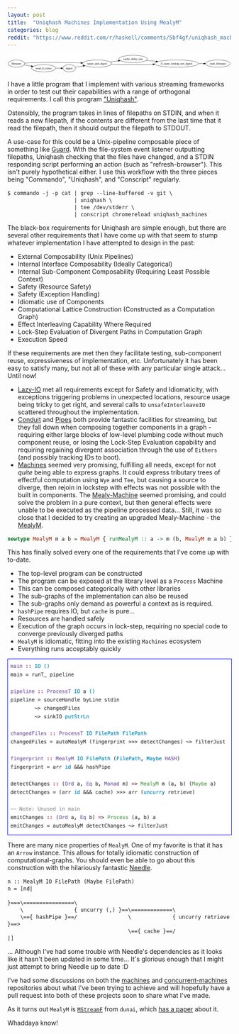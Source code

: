 ```yaml
---
layout: post
title:  "Uniqhash Machines Implementation Using MealyM"
categories: blog
reddit: "https://www.reddit.com/r/haskell/comments/5bf4gf/uniqhash_machines_implementation_using_mealym/"
---
```


<!--
digraph {
  rankdir=LR;
  filename -> name_and_digest;
  filename -> read_if_exists -> digest -> name_and_digest;
  name_and_digest -> cache_delay_one -> if_name_lookup_not_digest;
  name_and_digest -> if_name_lookup_not_digest;
  if_name_lookup_not_digest -> emit_filename;
}
-->


<p class="attribution">
	<img src="/images/uniqhash-machines/graph.png" class="image fit" />
</p>

I have a little program that I implement with various streaming frameworks in order to
test out their capabilities with a range of orthogonal requirements. I call this
program ["Uniqhash"](https://github.com/sordina/uniqhash).

Ostensibly, the program takes in lines of filepaths on STDIN,
and when it reads a new filepath, if the contents are different
from the last time that it read the filepath, then it should
output the filepath to STDOUT.

A use-case for this could be a Unix-pipeline composable piece
of something like [Guard](https://github.com/guard/guard). With
the file-system event listener outputting filepaths, Uniqhash
checking that the files have changed, and a STDIN responding
script performing an action (such as "refresh-browser"). This
isn't purely hypothetical either. I use this workflow with the
three pieces being "Commando", "Uniqhash", and "Conscript"
regularly.

	$ commando -j -p cat | grep --line-buffered -v git \
	                     | uniqhash \
	                     | tee /dev/stderr \
	                     | conscript chromereload uniqhash_machines

The black-box requirements for Uniqhash are simple enough, but there
are several other requirements that I have come up with that
seem to stump whatever implementation I have attempted to design
in the past:

* External Composability (Unix Pipelines)
* Internal Interface Composability (Ideally Categorical)
* Internal Sub-Component Composability (Requiring Least Possible Context)
* Safety (Resource Safety)
* Safety (Exception Handling)
* Idiomatic use of Components
* Computational Lattice Construction (Constructed as a Computation Graph)
* Effect Interleaving Capability Where Required
* Lock-Step Evaluation of Divergent Paths in Computation Graph
* Execution Speed

If these requirements are met then they facilitate testing, sub-component
reuse, expressiveness of implementation, etc. Unfortunately it has been
easy to satisfy many, but not all of these with any particular single attack...
Until now!

* [Lazy-IO](http://stackoverflow.com/questions/5892653/whats-so-bad-about-lazy-i-o)
  met all requirements except for Safety and Idiomaticity, with
  exceptions triggering problems in unexpected locations, resource usage
  being tricky to get right, and several calls to `unsafeInterleaveIO`
  scattered throughout the implementation.
* [Conduit](https://github.com/snoyberg/conduit)
  and
  [Pipes](https://github.com/Gabriel439/Haskell-Pipes-Library#pipes-v420)
  both provide fantastic facilities for streaming, but they
  fall down when composing together components in a graph - requiring
  either large blocks of low-level plumbing code without much
  component reuse, or losing the Lock-Step Evaluation capability
  and requiring regaining divergent association through the use
  of `Eithers` (and possibly tracking IDs to boot).
* [Machines](https://github.com/ekmett/machines/#machines)
  seemed very promising, fulfilling all needs, except for not _quite_
  being able to express graphs. It could express tributary trees
  of effectful computation using `Wye` and `Tee`, but causing a source to
  diverge, then rejoin in lockstep with effects was not possible with the built in components.
  The [Mealy-Machine](https://github.com/ekmett/machines/blob/master/src/Data/Machine/Mealy.hs#L49)
  seemed promising, and could solve the problem in a pure context, but
  then general effects were unable to be executed as the pipeline processed
  data... Still, it was so close that I decided to try creating an
  upgraded Mealy-Machine - the [MealyM](https://github.com/sordina/uniqhash/blob/master/Data/Machine/MealyM.hs#L18).

```haskell
newtype MealyM m a b = MealyM { runMealyM :: a -> m (b, MealyM m a b) }
```

This has finally solved every one of the requirements that I've come up with
to-date.

* The top-level program can be constructed
* The program can be exposed at the library level as a `Process` Machine
* This can be composed categorically with other libraries
* The sub-graphs of the implementation can also be reused
* The sub-graphs only demand as powerful a context as is required.
* `hashPipe` requires IO, but `cache` is pure...
* Resources are handled safely
* Execution of the graph occurs in lock-step, requiring no special code
  to converge previously diverged paths
* `MealyM` is idiomatic, fitting into the existing `Machines` ecosystem
* Everything runs acceptably quickly

<img src="/images/uniqhash-machines/machines-code.png"
  style="display: block; border: 1px solid blue; margin: 1em auto;" />

There are many nice properties of `MealyM`. One of my favorite is that
it has an `Arrow` instance. This allows for totally idiomatic construction
of computational-graphs. You should even be able to go about this
construction with the hilariously fantastic [Needle](https://hackage.haskell.org/package/needle).

    n :: MealyM IO FilePath (Maybe FilePath)
    n = [nd|

    }===\================\
        \                { uncurry (,) }==\=============\
        \=={ hashPipe }==/                \             { uncurry retrieve }==>
                                          \=={ cache }==/
    |]

... Although I've had some trouble with Needle's dependencies as it looks like
it hasn't been updated in some time... It's glorious enough that I might just
attempt to bring Needle up to date :D

I've had some discussions on both the [machines](https://github.com/ekmett/machines/issues/51)
and [concurrent-machines](https://github.com/acowley/concurrent-machines/issues/3)
repositories about what I've been trying to achieve and will hopefully
have a pull request into both of these projects soon to share what
I've made.

As it turns out `MealyM` is [`MStreamF`](https://github.com/ivanperez-keera/dunai/blob/develop/src/Data/MonadicStreamFunction/Core.hs#L35)
from `dunai`, which [has a paper](http://eprints.nottingham.ac.uk/36159/1/paper.pdf)
about it.

Whaddaya know!
